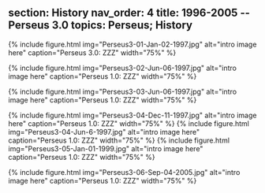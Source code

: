 section: History
nav_order: 4
title: 1996-2005 -- Perseus 3.0 
topics: Perseus; History
---


{% include figure.html img="Perseus3-01-Jan-02-1997.jpg" alt="intro image here" caption="Perseus 3.0: ZZZ" width="75%" %}

{% include figure.html img="Perseus3-02-Jun-06-1997.jpg" alt="intro image here" caption="Perseus 1.0: ZZZ" width="75%" %}

{% include figure.html img="Perseus3-03-Jun-06-1997.jpg" alt="intro image here" caption="Perseus 1.0: ZZZ" width="75%" %}

{% include figure.html img="Perseus3-04-Dec-11-1997.jpg" alt="intro image here" caption="Perseus 1.0: ZZZ" width="75%" %}
{% include figure.html img="Perseus3-04-Jun-6-1997.jpg" alt="intro image here" caption="Perseus 1.0: ZZZ" width="75%" %}
{% include figure.html img="Perseus3-05-Jan-01-1999.jpg" alt="intro image here" caption="Perseus 1.0: ZZZ" width="75%" %}

{% include figure.html img="Perseus3-06-Sep-04-2005.jpg" alt="intro image here" caption="Perseus 1.0: ZZZ" width="75%" %}
